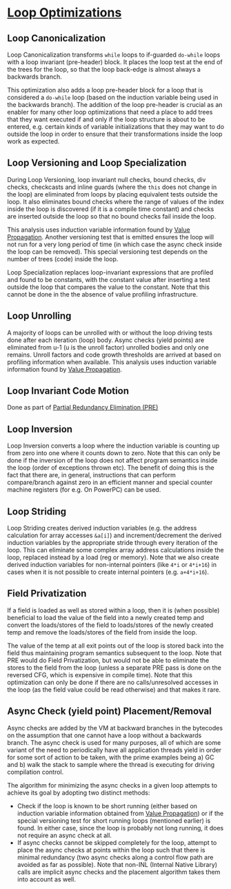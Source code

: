 <!--
Copyright IBM Corp. and others 2022

This program and the accompanying materials are made available under
the terms of the Eclipse Public License 2.0 which accompanies this
distribution and is available at https://www.eclipse.org/legal/epl-2.0/
or the Apache License, Version 2.0 which accompanies this distribution and
is available at https://www.apache.org/licenses/LICENSE-2.0.

This Source Code may also be made available under the following
Secondary Licenses when the conditions for such availability set
forth in the Eclipse Public License, v. 2.0 are satisfied: GNU
General Public License, version 2 with the GNU Classpath
Exception [1] and GNU General Public License, version 2 with the
OpenJDK Assembly Exception [2].

[1] https://www.gnu.org/software/classpath/license.html
[2] https://openjdk.org/legal/assembly-exception.html

SPDX-License-Identifier: EPL-2.0 OR Apache-2.0 OR GPL-2.0 WITH Classpath-exception-2.0 OR LicenseRef-GPL-2.0 WITH Assembly-exception
-->

# [Loop Optimizations](https://github.com/eclipse/omr/blob/master/doc/compiler/optimizer/IntroLoopOptimizations.md)

## Loop Canonicalization
Loop Canonicalization transforms `while` loops to if-guarded `do-while` loops
with a loop invariant (pre-header) block. It places the loop test at the end
of the trees for the loop, so that the loop back-edge is almost always a
backwards branch.

This optimization also adds a loop pre-header block for a loop that is considered
a `do-while` loop (based on the induction variable being used in the backwards branch).
The addition of the loop pre-header is crucial as an enabler for many other loop
optimizations that need a place to add trees that they want executed if and only if
the loop structure is about to be entered, e.g. certain kinds of variable initializations
that they may want to do outside the loop in order to ensure that their transformations
inside the loop work as expected.

## Loop Versioning and Loop Specialization
During Loop Versioning, loop invariant null checks, bound checks, div checks,
checkcasts and inline guards (where the `this` does not change in the loop)
are eliminated from loops by placing equivalent tests outside the loop. It
also eliminates bound checks where the range of values of the index inside
the loop is discovered (if it is a compile time constant) and checks are
inserted outside the loop so that no bound checks fail inside the loop.

This analysis uses induction variable information found by [Value Propagation](https://github.com/eclipse/omr/blob/master/doc/compiler/optimizer/ValuePropagation.md).
Another versioning test that is emitted ensures the loop will not run for a
very long period of time (in which case the async check inside the loop can
be removed). This special versioning test depends on the number of trees
(code) inside the loop.

Loop Specialization replaces loop-invariant expressions that are profiled
and found to be constants, with the constant value after inserting a test
outside the loop that compares the value to the constant. Note that this
cannot be done in the the absence of value profiling infrastructure.

## Loop Unrolling
A majority of loops can be unrolled with or without the loop driving
tests done after each iteration (loop) body. Async checks (yield points)
are eliminated from u-1 (u is the unroll factor) unrolled bodies and only
one remains. Unroll factors and code growth thresholds are arrived at based
on profiling information when available.
This analysis uses induction variable information found by [Value Propagation](https://github.com/eclipse/omr/blob/master/doc/compiler/optimizer/ValuePropagation.md).

## Loop Invariant Code Motion
Done as part of [Partial Redundancy Elimination (PRE)](optimizer/GlobalOptimizationsSummary.md)

## Loop Inversion
Loop Inversion converts a loop where the induction variable is counting up
from zero into one where it counts down to zero. Note that this can only be
done if the inversion of the loop does not affect program semantics inside
the loop (order of exceptions thrown etc). The benefit of doing this is the
fact that there are, in general, instructions that can perform compare/branch
against zero in an efficient manner and special counter machine registers
(for e.g. On PowerPC) can be used.

## Loop Striding
Loop Striding creates derived induction variables (e.g. the address calculation
for array accesses `&a[i]`) and increment/decrement the derived induction
variables by the appropriate stride through every iteration of the loop.
This can eliminate some complex array address calculations inside the loop,
replaced instead by a load (reg or memory). Note that we also create derived
induction variables for non-internal pointers (like `4*i` or `4*i+16`) in
cases when it is not possible to create internal pointers (e.g. `a+4*i+16`).

## Field Privatization
If a field is loaded as well as stored within a loop, then it is (when
possible) beneficial to load the value of the field into a newly created
temp and convert the loads/stores of the field to loads/stores of the newly
created temp and remove the loads/stores of the field from inside the loop.

The value of the temp at all exit points out of the loop is stored back into
the field thus maintaining program semantics subsequent to the loop. Note
that PRE would do Field Privatization, but would not be able to eliminate
the stores to the field from the loop (unless a separate PRE pass is done
on the reversed CFG, which is expensive in compile time). Note that this
optimization can only be done if there are no calls/unresolved accesses in
the loop (as the field value could be read otherwise) and that makes it
rare.

## Async Check (yield point) Placement/Removal
Async checks are added by the VM at backward branches in the bytecodes on the
assumption that one cannot have a loop without a backwards branch. The async check
is used for many purposes, all of which are some variant of the need to
periodically have all application threads yield in order for some sort of action
to be taken, with the prime examples being a) GC and b) walk the stack to sample
where the thread is executing for driving compilation control.

The algorithm for minimizing the async checks in a given loop attempts to
achieve its goal by adopting two distinct methods:

- Check if the loop is known to be short running (either based on induction
variable information obtained from [Value Propagation](https://github.com/eclipse/omr/blob/master/doc/compiler/optimizer/ValuePropagation.md))
or if the special versioning test for short running loops (mentioned earlier)
is found. In either case, since the loop is probably not long running, it does
not require an async check at all.
- If async checks cannot be skipped completely for the loop, attempt to place
the async checks at points within the loop such that there is minimal redundancy
(two async checks along a control flow path are avoided as far as possible).
Note that non-INL (Internal Native Library) calls are implicit async checks
and the placement algorithm takes them into account as well.

